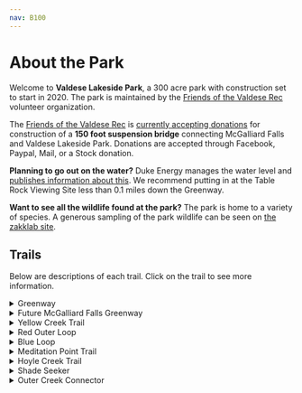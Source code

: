 ```yaml
---
nav: B100
---
```


# About the Park

Welcome to **Valdese Lakeside Park**, a 300 acre park with construction set
to start in 2020. The park is maintained by the [Friends of the Valdese Rec][link-fvr]
volunteer organization.

The [Friends of the Valdese Rec][link-fvr] is [currently accepting donations][link-bridgedonate] for construction
of a **150 foot suspension bridge** connecting McGalliard Falls and Valdese Lakeside Park. Donations are accepted
through Facebook, Paypal, Mail, or a Stock donation.

**Planning to go out on the water?** Duke Energy manages the water level and [publishes
information about this][link-lakelevels]. We recommend putting in at the Table Rock
Viewing Site less than 0.1 miles down the Greenway.

**Want to see all the wildlife found at the park?** The park is home to a variety of
species. A generous sampling of the park wildlife can be seen on [the zakklab site][link-zakklab].

## Trails

Below are descriptions of each trail. Click on the trail to see more information.

<details>
<summary>Greenway</summary>

- Easy Trail
- 1.3 Miles

The most prominent trail in the park, running adjacent to the lake and its tributary
throughout. Featured sights include:

- 0.1 Miles in: Place to launch kayaks and see water views of Table Rock.
- 0.2 Miles in: 4 Picnic Tables along a hillside with the bottom one having a
  water view.
- 0.5 Miles in: A shallow stepdown into the water called The Fox Den. Across
  the water there are often birds such as the Great Blue Heron.
- 1.3 Miles in: The future bridge to McGalliard Falls Park.

![Greenway Trail Photo][photo-greenway]
</details>

<details>
<summary>Future McGalliard Falls Greenway</summary>

- Easy Trail
- 0.6 Miles
- Grass can be tall at times.
**Not recommended** until a future bridge project comes to fruition.

![McGalliard Trail Photo][photo-mcgalliard]

To cross to Lakeside Park as of now this pipe is what you would have to walk across.
</details>

<details>
<summary>Yellow Creek Trail</summary>

- Easy Trail
- 0.35 Miles

The creek runs to the left side for the majority of the trail.
A third of the way in, a good photo opportunity can be found
on the left side, with access to the creek and an unusual tree
overhang.

![Yellow Creek Trail Photo][photo-yellowcreek]
</details>

<details>
<summary>Red Outer Loop</summary>

- Intermediate (includes significant elevation changes)
- 1.6 Miles

The beginning and end of the trail can be a little steep.
There are many elevation changes throughout the
trail.

![Red Outer Loop Trail Photo][photo-redouterloop]
</details>

<details>
<summary>Blue Loop</summary>

- Very Steep
- 0.5 Miles (including all segments)
The trail takes you next to the water and down to Meditation Point.

For casual walkers, the Meditation Point trail is recommended instead.

![Blue Loop Trail Photo][photo-blueloop]
</details>

<details>
<summary>Meditation Point Trail</summary>

- Very Easy
- 0.1 Miles
- No bikes

4 feet wide, freshly built, and level.
Has great water views and a rock halfway along the trail that you can go down
and sit on and fish or take photos.

No bikes allowed because this is a heavily trafficked trail and collisions could occur.

![Meditation Point Trail Photo][photo-meditationpoint]
</details>

<details>
<summary>Hoyle Creek Trail</summary>

- Easy-Intermediate Trail
- 1.35 Miles

This trail runs from the start of red to the start of the Lake
Rhodhiss Drive (the access road leading into the park).

Throughout the trail there are many places to see the
creek and a picnic area with a table and chairs.
Halfway through the trail there is a beaver dam but rainfalls
do wash it away frequently. The last part of the trail walks
very close to the creek and there are some ups and downs and turns.
At the very end you reach Lovelady Rd, where you cross the
bridge to get back to Lake Rhodhiss Drive.

![Hoyle Creek Trail Photo][photo-hoylecreek]
</details>

<details>
<summary>Shade Seeker</summary>

- Intermediate Trail
- 0.26 Miles
- Connects from Hoyle Creek back to Red.

A wooded trail along the side of the power lines that stays in the shade.
Throughout the trail there you gain/lose 150 feet in elevation making the
climb the most difficult part of the trail.

![Shade Seeker Trail Photo][photo-shadeseeker]
</details>

<details>
<summary>Outer Creek Connector</summary>

- Strenuous Trail
- 0.5 Miles

A difficult trail starting along Hoyle Creek and going up to Red.
There is a small creek crossing with wooden planks allowing you to cross it.
The width and terrain of the trail varies.

![Outer Creek Connector Trail Photo][photo-outercreekconnector]
</details>

[link-fvr]: https://friendsofthevaldeserec.org/
[link-bridgedonate]: https://friendsofthevaldeserec.org/donate-2
[link-lakelevels]: https://lakes.duke-energy.com/index.html#/detail/14/Detail
[link-zakklab]: https://zakklab.valdese.info

[photo-greenway]: https://zakklab.valdese.info/files/greenway.jpg#center
[photo-mcgalliard]: https://zakklab.valdese.info/files/mcgalliard.jpg#center
[photo-yellowcreek]: https://zakklab.valdese.info/files/yellow.jpg#center
[photo-redouterloop]: https://zakklab.valdese.info/files/red.jpg#center
[photo-blueloop]: https://zakklab.valdese.info/files/blueloop.jpg#center
[photo-meditationpoint]: https://zakklab.valdese.info/files/pointview.jpg#center
[photo-hoylecreek]: https://zakklab.valdese.info/files/creek.jpg#center
[photo-shadeseeker]: https://zakklab.valdese.info/files/orange2.jpg#center
[photo-outercreekconnector]: https://zakklab.valdese.info/files/pink3.jpg#center
